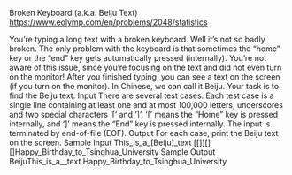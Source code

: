Broken Keyboard (a.k.a. Beiju Text)
https://www.eolymp.com/en/problems/2048/statistics

You’re typing a long text with a broken keyboard. Well it’s not so badly broken. The only problem
with the keyboard is that sometimes the “home” key or the “end” key gets automatically pressed
(internally).
You’re not aware of this issue, since you’re focusing on the text and did not even turn on the
monitor! After you finished typing, you can see a text on the screen (if you turn on the monitor).
In Chinese, we can call it Beiju. Your task is to find the Beiju text.
Input
There are several test cases. Each test case is a single line containing at least one and at most 100,000
letters, underscores and two special characters ‘[’ and ‘]’. ‘[’ means the “Home” key is pressed
internally, and ‘]’ means the “End” key is pressed internally. The input is terminated by end-of-file
(EOF).
Output
For each case, print the Beiju text on the screen.
Sample Input
This_is_a_[Beiju]_text
[[]][][]Happy_Birthday_to_Tsinghua_University
Sample Output
BeijuThis_is_a__text
Happy_Birthday_to_Tsinghua_University